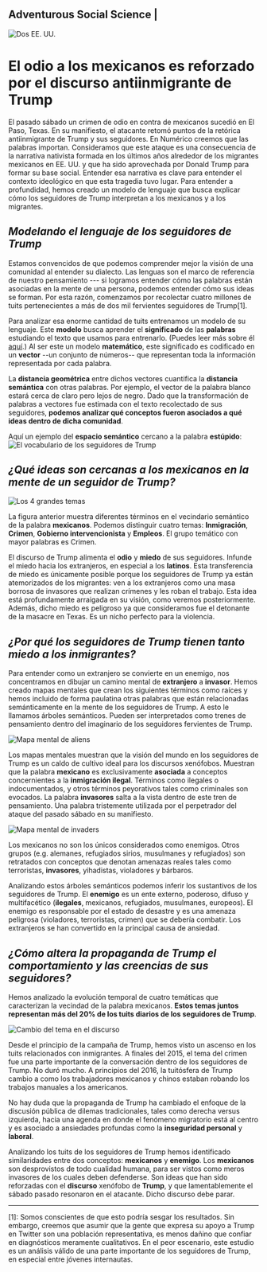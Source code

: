 ## Adventurous Social Science |
![Dos EE. UU.](/images/note_image.jpeg "Dos EE. UU.")

# El odio a los mexicanos es reforzado por el discurso antiinmigrante de Trump

El pasado sábado un crimen de odio en contra de mexicanos sucedió en El Paso, Texas. En su manifiesto, el atacante retomó puntos de la retórica antiinmigrante de Trump y sus seguidores. En Numérico creemos que las palabras importan. Consideramos que este ataque es una consecuencia de la narrativa nativista formada en los últimos años alrededor de los migrantes mexicanos en EE. UU. y que ha sido aprovechada por Donald Trump para formar su base social. Entender esa narrativa es clave para entender el contexto ideológico en que esta tragedia tuvo lugar. Para entender a profundidad, hemos creado un modelo de lenguaje que busca explicar cómo los seguidores de Trump interpretan a los mexicanos y a los migrantes.

## _Modelando el lenguaje de los seguidores de Trump_
Estamos convencidos de que podemos comprender mejor la visión de una comunidad al entender su dialecto. Las lenguas son el marco de referencia de nuestro pensamiento --- si logramos entender cómo las palabras están asociadas en la mente de una persona, podemos entender cómo sus ideas se forman. Por esta razón, comenzamos por recolectar cuatro millones de tuits pertenecientes a más de dos mil fervientes seguidores de Trump[1].

Para analizar esa enorme cantidad de tuits entrenamos un modelo de su lenguaje. Este **modelo** busca aprender el **significado** de las **palabras** estudiando el texto que usamos para entrenarlo. (Puedes leer más sobre él [aquí](https://en.wikipedia.org/wiki/Word2vec).) Al ser este un modelo **matemático**, este significado es codificado en un **vector** --un conjunto de números-- que representan toda la información representada por cada palabra.

La **distancia geométrica** entre dichos vectores cuantifica la **distancia semántica** con otras palabras. Por ejemplo, el vector de la palabra blanco estará cerca de claro pero lejos de negro. Dado que la transformación de palabras a vectores fue estimada con el texto recolectado de sus seguidores, **podemos analizar qué conceptos fueron asociados a qué ideas dentro de dicha comunidad**. 

Aquí un ejemplo del **espacio semántico** cercano a la palabra __estúpido__:
![El vocabulario de los seguidores de Trump](/charts/esp/png/01_stupid.png "Vocabulario de los seguidores de Trump")

## _¿Qué ideas son cercanas a los mexicanos en la mente de un seguidor de Trump?_
![Los 4 grandes temas](/charts/esp/png/02_illegals.png "Los 4 grandes temas")

La figura anterior muestra diferentes términos en el vecindario semántico de la palabra **mexicanos**. Podemos distinguir cuatro temas: **Inmigración**, **Crimen**, **Gobierno intervencionista** y **Empleos**. El grupo temático con mayor palabras es Crimen.

El discurso de Trump alimenta el **odio** y **miedo** de sus seguidores. Infunde el miedo hacia los extranjeros, en especial a los **latinos**. Esta transferencia de miedo es únicamente posible porque los seguidores de Trump ya están atemorizados de los migrantes: ven a los extranjeros como una masa borrosa de invasores que realizan crímenes y les roban el trabajo. Esta idea está profundamente arraigada en su visión, como veremos posteriormente. Además, dicho miedo es peligroso ya que consideramos fue el detonante de la masacre en Texas. Es un nicho perfecto para la violencia.

## _¿Por qué los seguidores de Trump tienen tanto miedo a los inmigrantes?_
Para entender como un extranjero se convierte en un enemigo, nos concentramos en dibujar un camino mental de **extranjero** a **invasor**. Hemos creado mapas mentales que crean los siguientes términos como raíces y hemos incluido de forma paulatina otras palabras que están relacionadas semánticamente en la mente de los seguidores de Trump. A esto le llamamos árboles semánticos. Pueden ser interpretados como trenes de pensamiento dentro del imaginario de los seguidores fervientes de Trump.

![Mapa mental de aliens](/charts/esp/png/03_aliens_mindmap.png "Mapa mental de aliens")

Los mapas mentales muestran que la visión del mundo en los seguidores de Trump es un caldo de cultivo ideal para los discursos xenófobos. Muestran que la palabra **__mexicano__** es exclusivamente **asociada** a conceptos concernientes a la **inmigración ilegal**. Términos como ilegales o indocumentados, y otros términos peyorativos tales como criminales son evocados. La palabra **__invasores__** salta a la vista dentro de este tren de pensamiento. Una palabra tristemente utilizada por el perpetrador del ataque del pasado sábado en su manifiesto.

![Mapa mental de invaders](/charts/esp/png/04_invaders_mindmap.png "Mapa mental de invaders")

Los mexicanos no son los únicos considerados como enemigos. Otros grupos (e.g. alemanes, refugiados sirios, musulmanes y refugiados) son retratados con conceptos que denotan amenazas reales tales como terroristas, **invasores**, yihadistas, violadores y bárbaros.

Analizando estos árboles semánticos podemos inferir los sustantivos de los seguidores de Trump. El **enemigo** es un ente externo, poderoso, difuso y multifacético (**ilegales**, mexicanos, refugiados, musulmanes, europeos). El enemigo es responsable por el estado de desastre y es una amenaza peligrosa (violadores, terroristas, crimen) que se debería combatir. Los extranjeros se han convertido en la principal causa de ansiedad.

## _¿Cómo altera la propaganda de Trump el comportamiento y las creencias de sus seguidores?_

Hemos analizado la evolución temporal de cuatro temáticas que caracterizan la vecindad de la palabra mexicanos. **Estos temas juntos representan más del 20% de los tuits diarios de los seguidores de Trump**.

![Cambio del tema en el discurso](/charts/esp/png/05_cluster_counts.png "Cambio del tema en el discurso")

Desde el principio de la campaña de Trump, hemos visto un ascenso en los tuits relacionados con inmigrantes. A finales del 2015, el tema del crimen fue una parte importante de la conversación dentro de los seguidores de Trump. No duró mucho. A principios del 2016, la tuitósfera de Trump cambio a como los trabajadores mexicanos y chinos estaban robando los trabajos manuales a los americanos.

No hay duda que la propaganda de Trump ha cambiado el enfoque de la discusión pública de dilemas tradicionales, tales como derecha versus izquierda, hacia una agenda en donde el fenómeno migratorio está al centro y es asociado a ansiedades profundas como la **inseguridad personal** y **laboral**.

Analizando los tuits de los seguidores de Trump hemos identificado similaridades entre dos conceptos: **mexicanos** y **enemigo**. Los **mexicanos** son desprovistos de todo cualidad humana, para ser vistos como meros invasores de los cuales deben defenderse. Son ideas que han sido reforzadas con el **discurso** xenófobo de **Trump**, y que lamentablemente el sábado pasado resonaron en el atacante. Dicho discurso debe parar.

---
[1]: Somos conscientes de que esto podría sesgar los resultados. Sin embargo, creemos que asumir que la gente que expresa su apoyo a Trump en Twitter son una población representativa, es menos dañino que confiar en diagnósticos meramente cualitativos.  En el peor escenario, este estudio es un análisis válido de una parte importante de los seguidores de Trump, en especial entre jóvenes internautas.  
